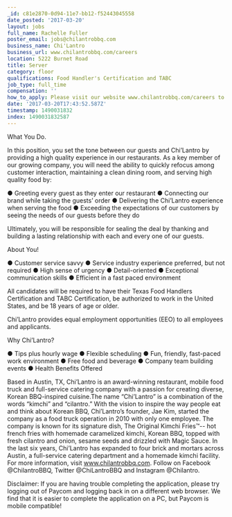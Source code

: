 ```yaml
---
_id: c81e2870-0d94-11e7-bb12-f52443045558
date_posted: '2017-03-20'
layout: jobs
full_name: Rachelle Fuller
poster_email: jobs@chilantrobbq.com
business_name: Chi'Lantro
business_url: www.chilantrobbq.com/careers
location: 5222 Burnet Road
title: Server
category: floor
qualifications: Food Handler's Certification and TABC
job_type: full_time
compensation: ''
how_to_apply: Please visit our website www.chilantrobbq.com/careers to apply online.
date: '2017-03-20T17:43:52.587Z'
timestamp: 1490031832
index: 1490031832587
---
```

What You Do.

In this position, you set the tone between our guests and Chi’Lantro by providing a high quality experience in our restaurants. As a key member of our growing company, you will need the ability to quickly refocus among customer interaction, maintaining a clean dining room, and serving high quality food by:

●	Greeting every guest as they enter our restaurant
●	Connecting our brand while taking the guests’ order
●	Delivering the Chi’Lantro experience when serving the food
●	Exceeding the expectations of our customers by seeing the needs of our guests before they do

Ultimately, you will be responsible for sealing the deal by thanking and building a lasting relationship with each and every one of our guests. 

About You!

●	Customer service savvy
●	Service industry experience preferred, but not required
●	High sense of urgency 
●	Detail-oriented 
●	Exceptional communication skills
●	Efficient in a fast paced environment

All candidates will be required to have their Texas Food Handlers Certification and TABC Certification, be authorized to work in the United States, and be 18 years of age or older. 

Chi’Lantro provides equal employment opportunities (EEO) to all employees and applicants.

Why Chi’Lantro?

●	Tips plus hourly wage
●	Flexible scheduling
●	Fun, friendly, fast-paced work environment
●	Free food and beverage
●	Company team building events
●	Health Benefits Offered

Based in Austin, TX, Chi’Lantro is an award-winning restaurant, mobile food truck and full-service catering company with a passion for creating diverse, Korean BBQ-inspired cuisine.The name “Chi’Lantro” is a combination of the words “kimchi” and “cilantro.” With the vision to inspire the way people eat and think about Korean BBQ, Chi’Lantro’s founder, Jae Kim, started the company as a food truck operation in 2010 with only one employee. The company is known for its signature dish, The Original Kimchi Fries™-- hot french fries with homemade caramelized kimchi, Korean BBQ, topped with fresh cilantro and onion, sesame seeds and drizzled with Magic Sauce. In the last six years, Chi’Lantro has expanded to four brick and mortars across Austin, a full-service catering department and a homemade kimchi facility. For more information, visit www.chilantrobbq.com. Follow on Facebook @ChilantroBBQ, Twitter @ChiLantroBBQ and Instagram @Chilantro.

Disclaimer: If you are having trouble completing the application, please try logging out of Paycom and logging back in on a different web browser. We find that it is easier to complete the application on a PC, but Paycom is mobile compatible!
